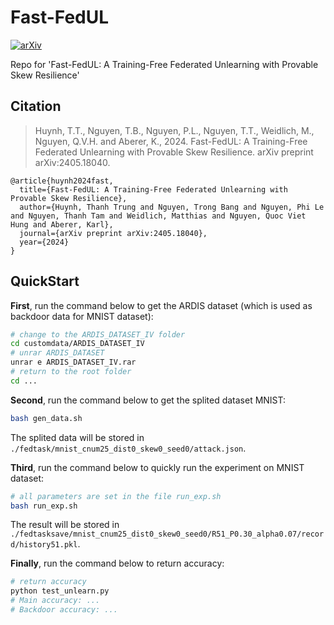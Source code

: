 # Fast-FedUL

[![arXiv](https://img.shields.io/badge/arXiv-2405.18040-b31b1b.svg)](https://arxiv.org/abs/2405.18040)

Repo for 'Fast-FedUL: A Training-Free Federated Unlearning with Provable Skew Resilience'

## Citation

>Huynh, T.T., Nguyen, T.B., Nguyen, P.L., Nguyen, T.T., Weidlich, M., Nguyen, Q.V.H. and Aberer, K., 2024. Fast-FedUL: A Training-Free Federated Unlearning with Provable Skew Resilience. arXiv preprint arXiv:2405.18040.

```
@article{huynh2024fast,
  title={Fast-FedUL: A Training-Free Federated Unlearning with Provable Skew Resilience},
  author={Huynh, Thanh Trung and Nguyen, Trong Bang and Nguyen, Phi Le and Nguyen, Thanh Tam and Weidlich, Matthias and Nguyen, Quoc Viet Hung and Aberer, Karl},
  journal={arXiv preprint arXiv:2405.18040},
  year={2024}
}
```

## QuickStart

**First**, run the command below to get the ARDIS dataset (which is used as backdoor data for MNIST dataset):

```sh
# change to the ARDIS_DATASET_IV folder
cd customdata/ARDIS_DATASET_IV
# unrar ARDIS_DATASET
unrar e ARDIS_DATASET_IV.rar
# return to the root folder
cd ...
```

**Second**, run the command below to get the splited dataset MNIST:

```sh
bash gen_data.sh
```
The splited data will be stored in ` ./fedtask/mnist_cnum25_dist0_skew0_seed0/attack.json`.

**Third**, run the command below to quickly run the experiment on MNIST dataset:

```sh
# all parameters are set in the file run_exp.sh
bash run_exp.sh
```
The result will be stored in ` ./fedtasksave/mnist_cnum25_dist0_skew0_seed0/R51_P0.30_alpha0.07/record/history51.pkl`.

**Finally**, run the command below to return accuracy:

```sh
# return accuracy
python test_unlearn.py
# Main accuracy: ...
# Backdoor accuracy: ...
```
